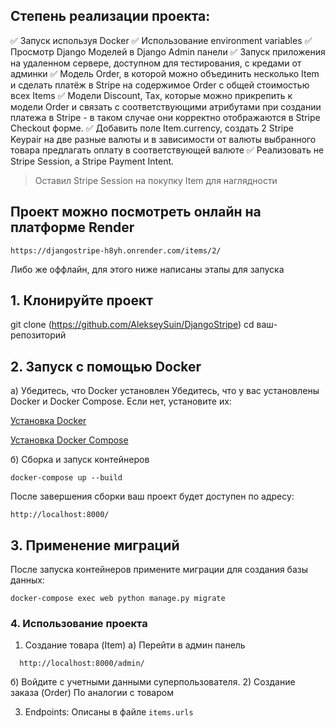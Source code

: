 ## Степень реализации проекта:
:white_check_mark: Запуск используя Docker
:white_check_mark: Использование environment variables
:white_check_mark: Просмотр Django Моделей в Django Admin панели
:white_check_mark: Запуск приложения на удаленном сервере, доступном для тестирования, с кредами от админки
:white_check_mark: Модель Order, в которой можно объединить несколько Item и сделать платёж в Stripe на содержимое Order c общей стоимостью всех Items
:white_check_mark: Модели Discount, Tax, которые можно прикрепить к модели Order и связать с соответствующими атрибутами при создании платежа в Stripe - в таком случае они корректно отображаются в Stripe Checkout форме. 
:white_check_mark: Добавить поле Item.currency, создать 2 Stripe Keypair на две разные валюты и в зависимости от валюты выбранного товара предлагать оплату в соответствующей валюте
:white_check_mark: Реализовать не Stripe Session, а Stripe Payment Intent.
> Оставил Stripe Session на покупку Item для наглядности


## Проект можно посмотреть онлайн на платформе Render
```
https://djangostripe-h8yh.onrender.com/items/2/
```
Либо же оффлайн, для этого ниже написаны этапы для запуска

## 1. Клонируйте проект

git clone (https://github.com/AlekseySuin/DjangoStripe)
cd ваш-репозиторий


## 2. Запуск с помощью Docker

а) Убедитесь, что Docker установлен
Убедитесь, что у вас установлены Docker и Docker Compose. Если нет, установите их:

[Установка Docker](https://docs.docker.com/get-started/get-docker/)

[Установка Docker Compose](https://docs.docker.com/compose/install/)

б) Сборка и запуск контейнеров
```
docker-compose up --build
```
После завершения сборки ваш проект будет доступен по адресу:
```
http://localhost:8000/
```
##  3. Применение миграций
После запуска контейнеров примените миграции для создания базы данных:
```
docker-compose exec web python manage.py migrate
```
### 4. Использование проекта

1) Создание товара (Item)
  a) Перейти в админ панель
```
  http://localhost:8000/admin/
```
  б) Войдите с учетными данными суперпользователя.
2) Создание заказа (Order)
  По аналогии с товаром

3) Endpoints:
   Описаны в файле `items.urls` 
